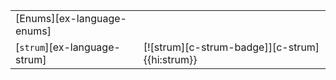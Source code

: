 |||
|---|---|
| [Enums][ex-language-enums] | |
| [`strum`][ex-language-strum] | [![strum][c-strum-badge]][c-strum]{{hi:strum}} |
